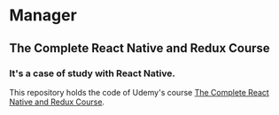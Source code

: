 # Manager

## The Complete React Native and Redux Course

### It's a case of study with React Native.

This repository holds the code of Udemy's course [The Complete React Native and Redux Course](https://www.udemy.com/the-complete-react-native-and-redux-course/).

